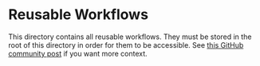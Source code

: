 # Reusable Workflows

This directory contains all reusable workflows. They must be stored in the root of this directory in order for them to be accessible. See [this GitHub community post](https://github.com/orgs/community/discussions/11831#discussioncomment-2231506) if you want more context.
